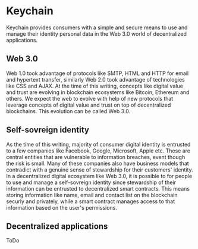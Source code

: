 # Keychain

Keychain provides consumers with a simple and secure means to use and manage their identity personal data in the Web 3.0 world of decentralized applications.

## Web 3.0

Web 1.0 took advantage of protocols like SMTP, HTML and HTTP for email and hypertext transfer, similarly Web 2.0 took advantage of technologies like CSS and AJAX. At the time of this writing, concepts like digital value and trust are evolving in blockchain ecosystems like Bitcoin, Ethereum and others. We expect the web to evolve with help of new protocols that leverage concepts of digital value and trust on top of decentralized blockchains. This evolution can be called Web 3.0.

## Self-sovreign identity

As the time of this writing, majority of consumer digital identity is entrusted to a few companies like Facebook, Google, Microsoft, Apple etc. These are central entities that are vulnerable to information breaches, event though the risk is small. Many of these companies also have business models that contradict with a genuine sense of stewardship for their customers' identity. In a decentralized digital ecosystem like Web 3.0, it is possible to for people to use and manage a self-sovreign identity since stewardship of their information can be entrusted to decentralized smart contracts. This means storing information like name, email and contact list on the blockchain securly and privately, while a smart contract manages access to that information based on the user's permissions. 

## Decentralized applications
ToDo
